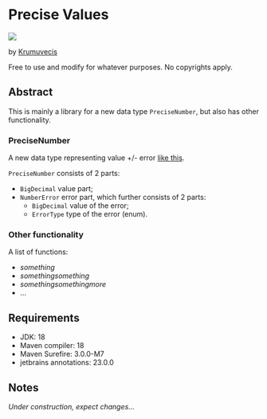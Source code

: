 # Precise Values

[![](https://jitpack.io/v/Krumuvecis/PreciseValues.svg)](https://jitpack.io/#Krumuvecis/PreciseValues)

by [Krumuvecis](https://github.com/Krumuvecis)

Free to use and modify for whatever purposes. No copyrights apply.


## Abstract

This is mainly a library for a new data type `PreciseNumber`, but also has other functionality.


### PreciseNumber

A new data type representing value +/- error [like this](https://www2.southeastern.edu/Academics/Faculty/rallain/plab194/error.html).

`PreciseNumber` consists of 2 parts:
* `BigDecimal` value part;
* `NumberError` error part, which further consists of 2 parts:
  * `BigDecimal` value of the error;
  * `ErrorType` type of the error (enum).


### Other functionality

A list of functions:
* *something*
* *somethingsomething*
* *somethingsomethingmore*
* ...


## Requirements

* JDK: 18
* Maven compiler: 18
* Maven Surefire: 3.0.0-M7
* jetbrains annotations: 23.0.0


## Notes

*Under construction, expect changes...*
